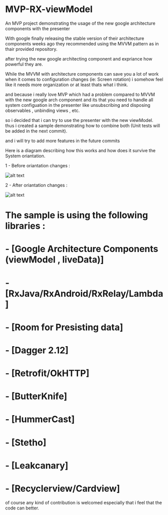 # MVP-RX-viewModel
An MVP project demonstrating the usage of the new google architecture components with the presenter

With google finally releasing the stable version of their architecture components weeks ago they recommended using the MVVM pattern as in thair provided repository.

after trying the new google architecting component and expriance how powerful they are.

While the MVVM with architecture components can save you a lot of work when it comes to configuration changes (ie: Screen rotation) i somehow feel like it needs more organization or at least thats what i think.

and because i really love MVP which had a problem compared to MVVM with the new google arch component and its that you need to handle all system configuation in the presenter like unsubscribing and disposing observables , unbinding views , etc.

so i decided that i can try to use the presenter with the new viewModel.
thus i created a sample demonstrating how to combine both (Unit tests will be added in the next commit).

and i will try to add more features in the future commits

Here is a diagram describing how this works and how does it survive the System oriantation.

1 - Before oriantation changes :

![alt text](https://i.imgur.com/2NbyPQa.png)

2 - After oriantation changes :

![alt text](https://i.imgur.com/MgZGe2a.png)

# The sample is using the following libraries :

# - [Google Architecture Components (viewModel , liveData)]
# - [RxJava/RxAndroid/RxRelay/Lambda]
# - [Room for Presisting data]
# - [Dagger 2.12]
# - [Retrofit/OkHTTP]
# - [ButterKnife]
# - [HummerCast]
# - [Stetho]
# - [Leakcanary]
# - [Recyclerview/Cardview]

of course any kind of contribution is welcomed especially that i feel that the code can better.
